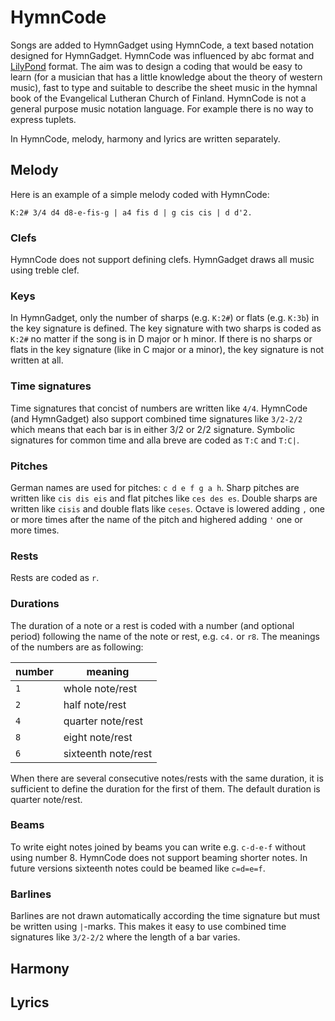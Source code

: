 # HymnCode

Songs are added to HymnGadget using HymnCode, a text based notation designed for HymnGadget. HymnCode was influenced by abc format and [LilyPond](https://lilypond.org/) format. The aim was to design a coding that would be easy to learn (for a musician that has a little knowledge about the theory of western music), fast to type and suitable to describe the sheet music in the hymnal book of the Evangelical Lutheran Church of Finland. HymnCode is not a general purpose music notation language. For example there is no way to express tuplets. 

In HymnCode, melody, harmony and lyrics are written separately.

## Melody

Here is an example of a simple melody coded with HymnCode:

```
K:2# 3/4 d4 d8-e-fis-g | a4 fis d | g cis cis | d d'2.
```

### Clefs

HymnCode does not support defining clefs. HymnGadget draws all music using treble clef.

### Keys

In HymnGadget, only the number of sharps (e.g. `K:2#`) or flats (e.g. `K:3b`) in the key signature is defined. The key signature with two sharps is coded as `K:2#` no matter if the song is in D major or h minor. If there is no sharps or flats in the key signature (like in C major or a minor), the key signature is not written at all.

### Time signatures

Time signatures that concist of numbers are written like `4/4`. HymnCode (and HymnGadget) also support combined time signatures like `3/2-2/2` which means that each bar is in either 3/2 or 2/2 signature. Symbolic signatures for common time and alla breve are coded as `T:C` and `T:C|`.

### Pitches

German names are used for pitches: `c d e f g a h`. Sharp pitches are written like `cis dis eis` and flat pitches like `ces des es`. Double sharps are written like `cisis` and double flats like `ceses`. Octave is lowered adding `,` one or more times after the name of the pitch and highered adding `'` one or more times.

### Rests

Rests are coded as `r`.

### Durations

The duration of a note or a rest is coded with a number (and optional period) following the name of the note or rest, e.g. `c4.` or `r8`. The meanings of the numbers are as following:

| number   | meaning            |
|----------|--------------------|
|`1`       |whole note/rest     |
|`2`       |half note/rest      |
|`4`       |quarter note/rest   |
|`8`       |eight note/rest     |
|`6`       |sixteenth note/rest |

When there are several consecutive notes/rests with the same duration, it is sufficient to define the duration for the first of them. The default duration is quarter note/rest.

### Beams

To write eight notes joined by beams you can write e.g. `c-d-e-f` without using number 8. HymnCode does not support beaming shorter notes. In future versions sixteenth notes could be beamed like `c=d=e=f`.

### Barlines

Barlines are not drawn automatically according the time signature but must be written using `|`-marks. This makes it easy to use combined time signatures like `3/2-2/2` where the length of a bar varies.

## Harmony

## Lyrics
